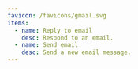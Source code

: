 ```yaml
---
favicon: /favicons/gmail.svg
items:
  - name: Reply to email
    desc: Respond to an email.
  - name: Send email
    desc: Send a new email message.
---
```


<script setup>
  import CustomListing from '../../components/CustomListing.vue'
</script>

<CustomListing />
